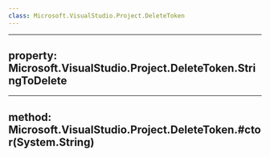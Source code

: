 ```yaml
---
class: Microsoft.VisualStudio.Project.DeleteToken
---
```


---
property: Microsoft.VisualStudio.Project.DeleteToken.StringToDelete
---

---
method: Microsoft.VisualStudio.Project.DeleteToken.#ctor(System.String)
---

